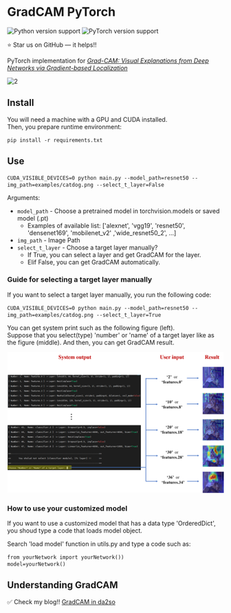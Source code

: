 # GradCAM PyTorch

![Python version support](https://img.shields.io/badge/python-3.6-blue.svg)
![PyTorch version support](https://img.shields.io/badge/pytorch-1.7.0-red.svg)

:star: Star us on GitHub — it helps!!

PyTorch implementation for *[Grad-CAM: Visual Explanations from Deep Networks via Gradient-based Localization](https://arxiv.org/abs/1610.02391)*

![2](./assets/fig1.png)

## Install

You will need a machine with a GPU and CUDA installed.  
Then, you prepare runtime environment:

   ```shell
   pip install -r requirements.txt
   ```

## Use

```shell
CUDA_VISIBLE_DEVICES=0 python main.py --model_path=resnet50 --img_path=examples/catdog.png --select_t_layer=False
```

Arguments:

- `model_path` - Choose a pretrained model in torchvision.models or saved model (.pt) 
	- Examples of available list: ['alexnet', 'vgg19', 'resnet50', 'densenet169', 'mobilenet_v2' ,'wide_resnet50_2', ...]
- `img_path` - Image Path
- `select_t_layer` -  Choose a target layer manually?
	- If True, you can select a layer and get GradCAM for the layer.
	- Elif False, you can get GradCAM automatically.


### Guide for selecting a target layer manually 

If you want to select a target layer manually, you run the following code:

```shell
CUDA_VISIBLE_DEVICES=0 python main.py --model_path=resnet50 --img_path=examples/catdog.png --select_t_layer=True
```

You can get system print such as the following figure (left).  
Suppose that you select(type) 'number' or 'name' of a target layer like as the figure (middle).
And then, you can get GradCAM result. 

![2](./assets/fig2.png)

### How to use your customized model

If you want to use a customized model that has a data type 'OrderedDict', you shoud type a code that loads model object.

Search 'load model' function in utils.py and type a code such as:

```shell
from yourNetwork import yourNetwork())
model=yourNetwork()
```


## Understanding GradCAM

:white_check_mark: Check my blog!!
[GradCAM in da2so](https://da2so.github.io/2020-08-10-GradCAM/)